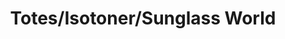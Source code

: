 ---
title: "Totes/Isotoner/Sunglass World"
url: /williamsburg/totes-isotoner-sunglass-world/
shop: Kleidung
---
